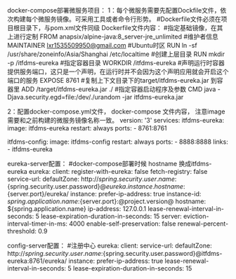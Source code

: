 docker-compose部署微服务项目：
1：每个微服务需要先配置Dockfile文件，依次构建每个微服务镜像。可采用工具或者命令行形势。
#Dockerfile文件必须在项目根目录下，与pom.xml文件同级
Dockerfile文件内容：
#指定基础镜像，在其上进行定制
FROM anapsix/alpine-java:8_server-jre_unlimited
#维护者信息
MAINTAINER lxr1535509950@gmail.com
#Ubuntu时区
RUN ln -sf /usr/share/zoneinfo/Asia/Shanghai /etc/localtime
#创建上层目录
RUN mkdir -p /itfdms-eureka
#指定容器目录
WORKDIR /itfdms-eureka
#声明运行时容器提供服务端口，这只是一个声明，在运行时并不会因为这个声明应用就会开启这个端口的服务
EXPOSE 8761
#复制上下文目录下的target/itfdms-eureka.jar 到容器里
ADD /target/itfdms-eureka.jar ./
#指定容器启动程序及参数
CMD java -Djava.security.egd=file:/dev/./urandom -jar itfdms-eureka.jar

2：配置docker-compose.yml文件，
docker-compose 文件内容，
注意image需要和之前构建的微服务镜像名称一致。
version: '3'
services:
  itfdms-eureka:
    image: itfdms-eureka
    restart: always
    ports:
      - 8761:8761

  itfdms-config:
    image: itfdms-config
    restart: always
    ports:
      - 8888:8888
    links:
      - itfdms-eureka
      
      
      
   eureka-server配置：
      #docker-compose部署时候 hostname 换成itfdms-eureka
      eureka:
        client:
          register-with-eureka: false
          fetch-registry: false
          service-url:
            defaultZone: http://${spring.security.user.name}:${spring.security.user.password}@${eureka.instance.hostname}:${server.port}/eureka/
        instance:
          prefer-ip-address: true
          instance-id: ${spring.application.name}:${server.port}:@project.version@
          hostname: ${spring.application.name}
          ip-address: 127.0.0.1
          lease-renewal-interval-in-seconds: 5
          lease-expiration-duration-in-seconds: 15
        server:
          eviction-interval-timer-in-ms: 4000
          enable-self-preservation: false
          renewal-percent-threshold: 0.9

config-server配置：
    #注册中心
    eureka:
      client:
        service-url:
          defaultZone: http://${spring.security.user.name}:${spring.security.user.password}@itfdms-eureka:8761/eureka/
      instance:
        prefer-ip-address: true
        lease-renewal-interval-in-seconds: 5
        lease-expiration-duration-in-seconds: 15